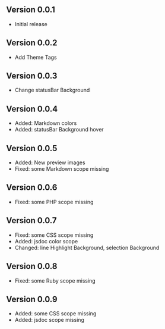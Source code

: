 ## Version 0.0.1

* Initial release

## Version 0.0.2

* Add Theme Tags

## Version 0.0.3

* Change statusBar Background

## Version 0.0.4

* Added: Markdown colors
* Added: statusBar Background hover 

## Version 0.0.5

* Added: New preview images
* Fixed: some Markdown scope missing
 
## Version 0.0.6

* Fixed: some PHP scope missing

## Version 0.0.7

* Fixed: some CSS scope missing
* Added: jsdoc color scope
* Changed: line Highlight Background, selection Background

## Version 0.0.8

* Fixed: some Ruby scope missing

## Version 0.0.9

* Added: some CSS scope missing
* Added: jsdoc scope missing


